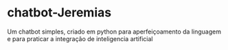 # chatbot-Jeremias
Um chatbot simples, criado em python para aperfeiçoamento da linguagem e para praticar a integração de inteligencia artificial 
